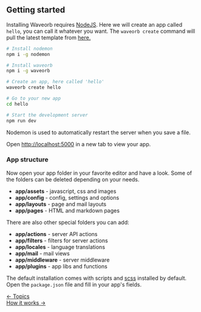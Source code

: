 ## Getting started

Installing Waveorb requires [NodeJS](https:/nodejs.org). Here we will create an app called `hello`, you can call it whatever you want. The `waveorb create` command will pull the latest template from [here.](https://github.com/eldoy/waveorb-templates)

```bash
# Install nodemon
npm i -g nodemon

# Install waveorb
npm i -g waveorb

# Create an app, here called 'hello'
waveorb create hello

# Go to your new app
cd hello

# Start the development server
npm run dev
```
Nodemon is used to automatically restart the server when you save a file.

Open [http://localhost:5000](http://localhost:5000) in a new tab to view your app.

### App structure

Now open your app folder in your favorite editor and have a look. Some of the folders can be deleted depending on your needs.

* __app/assets__ - javascript, css and images
* __app/config__ - config, settings and options
* __app/layouts__ - page and mail layouts
* __app/pages__ - HTML and markdown pages

There are also other special folders you can add:
* __app/actions__ - server API actions
* __app/filters__ - filters for server actions
* __app/locales__ - language translations
* __app/mail__ - mail views
* __app/middleware__ - server middleware
* __app/plugins__ - app libs and functions

The default installation comes with scripts and [scss](https://sass-lang.com) installed by default. Open the `package.json` file and fill in your app's fields.

<div class="nav">
  <div><a href="/docs#topics">&larr; Topics</a></div>
  <div><a href="/doc/how-it-works">How it works &rarr;</a></div>
</div>